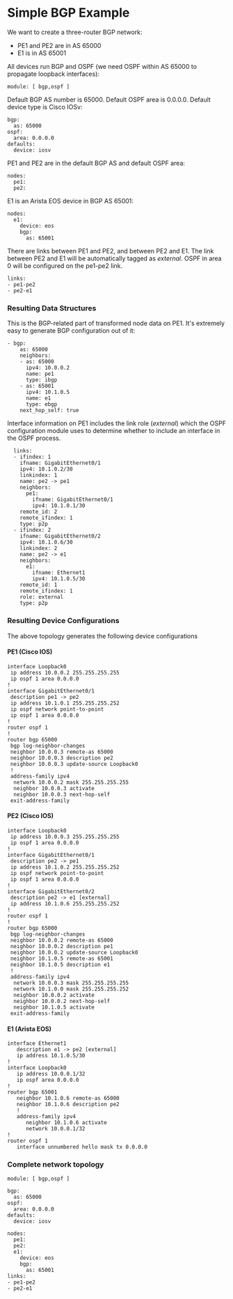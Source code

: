# Simple BGP Example

We want to create a three-router BGP network:

* PE1 and PE2 are in AS 65000
* E1 is in AS 65001

All devices run BGP and OSPF (we need OSPF within AS 65000 to propagate loopback interfaces):

```
module: [ bgp,ospf ]
```

Default BGP AS number is 65000. Default OSPF area is 0.0.0.0. Default device type is Cisco IOSv:

```
bgp:
  as: 65000 
ospf:
  area: 0.0.0.0
defaults:
  device: iosv
```

PE1 and PE2 are in the default BGP AS and default OSPF area:

```
nodes:
  pe1:
  pe2:
```

E1 is an Arista EOS device in BGP AS 65001:

```
nodes:
  e1:
    device: eos
    bgp:
      as: 65001 
```

There are links between PE1 and PE2, and between PE2 and E1. The link between PE2 and E1 will be automatically tagged as *external*. OSPF in area 0 will be configured on the pe1-pe2 link.

```
links:
- pe1-pe2
- pe2-e1
```


### Resulting Data Structures

This is the BGP-related part of transformed node data on PE1. It's extremely easy to generate BGP configuration out of it:

```
- bgp:
    as: 65000
    neighbors:
    - as: 65000
      ipv4: 10.0.0.2
      name: pe1
      type: ibgp
    - as: 65001
      ipv4: 10.1.0.5
      name: e1
      type: ebgp
    next_hop_self: true
```

Interface information on PE1 includes the link role (*external*) which the OSPF configuration module uses to determine whether to include an interface in the OSPF process.

```
  links:
  - ifindex: 1
    ifname: GigabitEthernet0/1
    ipv4: 10.1.0.2/30
    linkindex: 1
    name: pe2 -> pe1
    neighbors:
      pe1:
        ifname: GigabitEthernet0/1
        ipv4: 10.1.0.1/30
    remote_id: 2
    remote_ifindex: 1
    type: p2p
  - ifindex: 2
    ifname: GigabitEthernet0/2
    ipv4: 10.1.0.6/30
    linkindex: 2
    name: pe2 -> e1
    neighbors:
      e1:
        ifname: Ethernet1
        ipv4: 10.1.0.5/30
    remote_id: 1
    remote_ifindex: 1
    role: external
    type: p2p
```

### Resulting Device Configurations

The above topology generates the following device configurations

#### PE1 (Cisco IOS)

```
interface Loopback0
 ip address 10.0.0.2 255.255.255.255
 ip ospf 1 area 0.0.0.0
!
interface GigabitEthernet0/1
 description pe1 -> pe2
 ip address 10.1.0.1 255.255.255.252
 ip ospf network point-to-point
 ip ospf 1 area 0.0.0.0
!
router ospf 1
!
router bgp 65000
 bgp log-neighbor-changes
 neighbor 10.0.0.3 remote-as 65000
 neighbor 10.0.0.3 description pe2
 neighbor 10.0.0.3 update-source Loopback0
 !
 address-family ipv4
  network 10.0.0.2 mask 255.255.255.255
  neighbor 10.0.0.3 activate
  neighbor 10.0.0.3 next-hop-self
 exit-address-family
 ```

#### PE2 (Cisco IOS)

```
interface Loopback0
 ip address 10.0.0.3 255.255.255.255
 ip ospf 1 area 0.0.0.0
!
interface GigabitEthernet0/1
 description pe2 -> pe1
 ip address 10.1.0.2 255.255.255.252
 ip ospf network point-to-point
 ip ospf 1 area 0.0.0.0
!
interface GigabitEthernet0/2
 description pe2 -> e1 [external]
 ip address 10.1.0.6 255.255.255.252
!
router ospf 1
!
router bgp 65000
 bgp log-neighbor-changes
 neighbor 10.0.0.2 remote-as 65000
 neighbor 10.0.0.2 description pe1
 neighbor 10.0.0.2 update-source Loopback0
 neighbor 10.1.0.5 remote-as 65001
 neighbor 10.1.0.5 description e1
 !
 address-family ipv4
  network 10.0.0.3 mask 255.255.255.255
  network 10.1.0.0 mask 255.255.255.252
  neighbor 10.0.0.2 activate
  neighbor 10.0.0.2 next-hop-self
  neighbor 10.1.0.5 activate
 exit-address-family
```

#### E1 (Arista EOS)

```
interface Ethernet1
   description e1 -> pe2 [external]
   ip address 10.1.0.5/30
!
interface Loopback0
   ip address 10.0.0.1/32
   ip ospf area 0.0.0.0
!
router bgp 65001
   neighbor 10.1.0.6 remote-as 65000
   neighbor 10.1.0.6 description pe2
   !
   address-family ipv4
      neighbor 10.1.0.6 activate
      network 10.0.0.1/32
!
router ospf 1
   interface unnumbered hello mask tx 0.0.0.0
```

### Complete network topology

```
module: [ bgp,ospf ]

bgp:
  as: 65000
ospf:
  area: 0.0.0.0
defaults:
  device: iosv

nodes:
  pe1:
  pe2:
  e1:
    device: eos
    bgp:
      as: 65001
links:
- pe1-pe2
- pe2-e1
```
